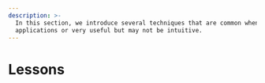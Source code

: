```yaml
---
description: >-
  In this section, we introduce several techniques that are common when building
  applications or very useful but may not be intuitive.
---
```


# Lessons

